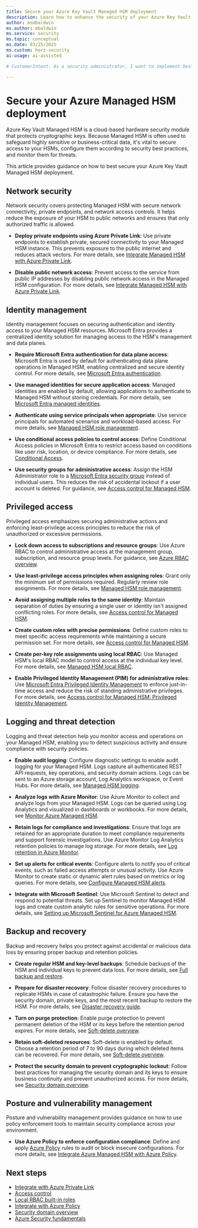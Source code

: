 ```yaml
---
title: Secure your Azure Key Vault Managed HSM deployment
description: Learn how to enhance the security of your Azure Key Vault Managed HSM deployment using best practices in identity, network, data protection, and access control.
author: msmbaldwin
ms.author: mbaldwin
ms.service: security
ms.topic: conceptual
ms.date: 03/25/2025
ms.custom: horz-security
ai-usage: ai-assisted

# CustomerIntent: As a security administrator, I want to implement best practices for securing my Managed HSM deployment so I can protect my organization's sensitive cryptographic keys, maintain regulatory compliance, and prevent unauthorized access to critical secrets.

---
```


# Secure your Azure Managed HSM deployment

Azure Key Vault Managed HSM is a cloud-based hardware security module that protects cryptographic keys. Because Managed HSM is often used to safeguard highly sensitive or business-critical data, it's vital to secure access to your HSMs, configure them according to security best practices, and monitor them for threats.

This article provides guidance on how to best secure your Azure Key Vault Managed HSM deployment.

## Network security

Network security covers protecting Managed HSM with secure network connectivity, private endpoints, and network access controls. It helps reduce the exposure of your HSM to public networks and ensures that only authorized traffic is allowed.

- **Deploy private endpoints using Azure Private Link**: Use private endpoints to establish private, secured connectivity to your Managed HSM instance. This prevents exposure to the public internet and reduces attack vectors. For more details, see [Integrate Managed HSM with Azure Private Link](private-link.md).

- **Disable public network access**: Prevent access to the service from public IP addresses by disabling public network access in the Managed HSM configuration. For more details, see [Integrate Managed HSM with Azure Private Link](private-link.md).

## Identity management

Identity management focuses on securing authentication and identity access to your Managed HSM resources. Microsoft Entra provides a centralized identity solution for managing access to the HSM's management and data planes.

- **Require Microsoft Entra authentication for data plane access**: Microsoft Entra is used by default for authenticating data plane operations in Managed HSM, enabling centralized and secure identity control. For more details, see [Microsoft Entra authentication](/entra/identity/authentication/overview-authentication).

- **Use managed identities for secure application access**: Managed identities are enabled by default, allowing applications to authenticate to Managed HSM without storing credentials. For more details, see [Microsoft Entra managed identities](/entra/identity/managed-identities-azure-resources/overview).

- **Authenticate using service principals when appropriate**: Use service principals for automated scenarios and workload-based access. For more details, see [Managed HSM role management](role-management.md).

- **Use conditional access policies to control access**: Define Conditional Access policies in Microsoft Entra to restrict access based on conditions like user risk, location, or device compliance. For more details, see [Conditional Access](/entra/identity/conditional-access/overview).

- **Use security groups for administrative access**: Assign the HSM Administrator role to a [Microsoft Entra security group](/entra/fundamentals/concept-learn-about-groups) instead of individual users. This reduces the risk of accidental lockout if a user account is deleted. For guidance, see [Access control for Managed HSM](access-control.md).

## Privileged access

Privileged access emphasizes securing administrative actions and enforcing least-privilege access principles to reduce the risk of unauthorized or excessive permissions.

- **Lock down access to subscriptions and resource groups**: Use Azure RBAC to control administrative access at the management group, subscription, and resource group levels. For guidance, see [Azure RBAC overview](/azure/role-based-access-control/overview).

- **Use least-privilege access principles when assigning roles**: Grant only the minimum set of permissions required. Regularly review role assignments. For more details, see [Managed HSM role management](role-management.md).

- **Avoid assigning multiple roles to the same identity**: Maintain separation of duties by ensuring a single user or identity isn't assigned conflicting roles. For more details, see [Access control for Managed HSM](access-control.md).

- **Create custom roles with precise permissions**: Define custom roles to meet specific access requirements while maintaining a secure permission set. For more details, see [Access control for Managed HSM](access-control.md).

- **Create per-key role assignments using local RBAC**: Use Managed HSM's local RBAC model to control access at the individual key level. For more details, see [Managed HSM local RBAC](access-control.md#data-plane-and-managed-hsm-local-rbac).

- **Enable Privileged Identity Management (PIM) for administrative roles**: Use [Microsoft Entra Privileged Identity Management](/entra/id-governance/privileged-identity-management/pim-configure) to enforce just-in-time access and reduce the risk of standing administrative privileges. For more details, see [Access control for Managed HSM: Privileged Identity Management](access-control.md#microsoft-entra-privileged-identity-management-pim).

## Logging and threat detection

Logging and threat detection help you monitor access and operations on your Managed HSM, enabling you to detect suspicious activity and ensure compliance with security policies.

- **Enable audit logging**: Configure diagnostic settings to enable audit logging for your Managed HSM. Logs capture all authenticated REST API requests, key operations, and security domain actions. Logs can be sent to an Azure storage account, Log Analytics workspace, or Event Hubs. For more details, see [Managed HSM logging](logging.md).

- **Analyze logs with Azure Monitor**: Use Azure Monitor to collect and analyze logs from your Managed HSM. Logs can be queried using Log Analytics and visualized in dashboards or workbooks. For more details, see [Monitor Azure Managed HSM](logging-azure-monitor.md).

- **Retain logs for compliance and investigations**: Ensure that logs are retained for an appropriate duration to meet compliance requirements and support forensic investigations. Use Azure Monitor Log Analytics retention policies to manage log storage. For more details, see [Log retention in Azure Monitor](logging-azure-monitor.md#data-storage).

- **Set up alerts for critical events**: Configure alerts to notify you of critical events, such as failed access attempts or unusual activity. Use Azure Monitor to create static or dynamic alert rules based on metrics or log queries. For more details, see [Configure Managed HSM alerts](configure-alerts.md).

- **Integrate with Microsoft Sentinel**: Use Microsoft Sentinel to detect and respond to potential threats. Set up Sentinel to monitor Managed HSM logs and create custom analytic rules for sensitive operations. For more details, see [Setting up Microsoft Sentinel for Azure Managed HSM](sentinel.md).

## Backup and recovery

Backup and recovery helps you protect against accidental or malicious data loss by ensuring proper backup and retention policies.

- **Create regular HSM and key-level backups**: Schedule backups of the HSM and individual keys to prevent data loss. For more details, see [Full backup and restore](backup-restore.md).

- **Prepare for disaster recovery**: Follow disaster recovery procedures to replicate HSMs in case of catastrophic failure. Ensure you have the security domain, private keys, and the most recent backup to restore the HSM. For more details, see [Disaster recovery guide](disaster-recovery-guide.md).

- **Turn on purge protection**: Enable purge protection to prevent permanent deletion of the HSM or its keys before the retention period expires. For more details, see [Soft-delete overview](soft-delete-overview.md).

- **Retain soft-deleted resources**: Soft-delete is enabled by default. Choose a retention period of 7 to 90 days during which deleted items can be recovered. For more details, see [Soft-delete overview](soft-delete-overview.md).

- **Protect the security domain to prevent cryptographic lockout**: Follow best practices for managing the security domain and its keys to ensure business continuity and prevent unauthorized access. For more details, see [Security domain overview](security-domain.md).

## Posture and vulnerability management

Posture and vulnerability management provides guidance on how to use policy enforcement tools to maintain security compliance across your environment.

- **Use Azure Policy to enforce configuration compliance**: Define and apply [Azure Policy](/azure/governance/policy/overview) rules to audit or block insecure configurations.  For more details, see [Integrate Azure Managed HSM with Azure Policy](/azure/key-vault/managed-hsm/azure-policy).

## Next steps

- [Integrate with Azure Private Link](private-link.md)
- [Access control](access-control.md)
- [Local RBAC built-in roles](built-in-roles.md)
- [Integrate with Azure Policy](azure-policy.md)
- [Security domain overview](security-domain.md)
- [Azure Security fundamentals](/azure/security/fundamentals)

